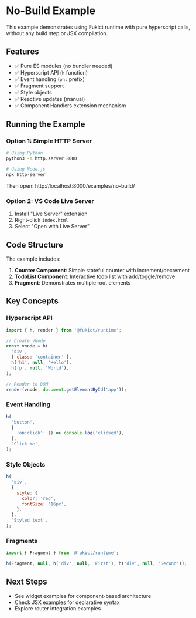 # No-Build Example

This example demonstrates using Fukict runtime with pure hyperscript calls, without any build step or JSX compilation.

## Features

- ✅ Pure ES modules (no bundler needed)
- ✅ Hyperscript API (`h` function)
- ✅ Event handling (`on:` prefix)
- ✅ Fragment support
- ✅ Style objects
- ✅ Reactive updates (manual)
- ✅ Component Handlers extension mechanism

## Running the Example

### Option 1: Simple HTTP Server

```bash
# Using Python
python3 -m http.server 8000

# Using Node.js
npx http-server
```

Then open: http://localhost:8000/examples/no-build/

### Option 2: VS Code Live Server

1. Install "Live Server" extension
2. Right-click `index.html`
3. Select "Open with Live Server"

## Code Structure

The example includes:

1. **Counter Component**: Simple stateful counter with increment/decrement
2. **TodoList Component**: Interactive todo list with add/toggle/remove
3. **Fragment**: Demonstrates multiple root elements

## Key Concepts

### Hyperscript API

```javascript
import { h, render } from '@fukict/runtime';

// Create VNode
const vnode = h(
  'div',
  { class: 'container' },
  h('h1', null, 'Hello'),
  h('p', null, 'World'),
);

// Render to DOM
render(vnode, document.getElementById('app'));
```

### Event Handling

```javascript
h(
  'button',
  {
    'on:click': () => console.log('clicked'),
  },
  'Click me',
);
```

### Style Objects

```javascript
h(
  'div',
  {
    style: {
      color: 'red',
      fontSize: '16px',
    },
  },
  'Styled text',
);
```

### Fragments

```javascript
import { Fragment } from '@fukict/runtime';

h(Fragment, null, h('div', null, 'First'), h('div', null, 'Second'));
```

## Next Steps

- See widget examples for component-based architecture
- Check JSX examples for declarative syntax
- Explore router integration examples
